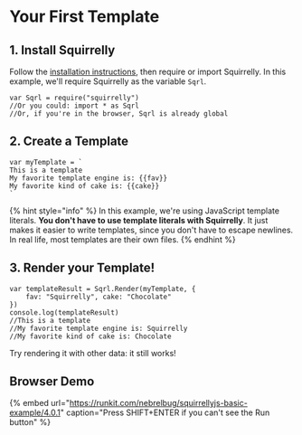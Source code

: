 # Your First Template

## 1. Install Squirrelly

Follow the [installation instructions](installation.md), then require or import Squirrelly. In this example, we'll require Squirrelly as the variable `Sqrl`.

```
var Sqrl = require("squirrelly")
//Or you could: import * as Sqrl
//Or, if you're in the browser, Sqrl is already global
```

## 2. Create a Template

```text
var myTemplate = `
This is a template
My favorite template engine is: {{fav}}
My favorite kind of cake is: {{cake}}
`
```

{% hint style="info" %}
In this example, we're using JavaScript template literals. **You don't have to use template literals with Squirrelly**. It just makes it easier to write templates, since you don't have to escape newlines. In real life, most templates are their own files.
{% endhint %}

## 3. Render your Template!

```text
var templateResult = Sqrl.Render(myTemplate, {
    fav: "Squirrelly", cake: "Chocolate"
})
console.log(templateResult)
//This is a template
//My favorite template engine is: Squirrelly
//My favorite kind of cake is: Chocolate
```

Try rendering it with other data: it still works!

## Browser Demo

{% embed url="https://runkit.com/nebrelbug/squirrellyjs-basic-example/4.0.1" caption="Press SHIFT+ENTER if you can\'t see the Run button" %}

